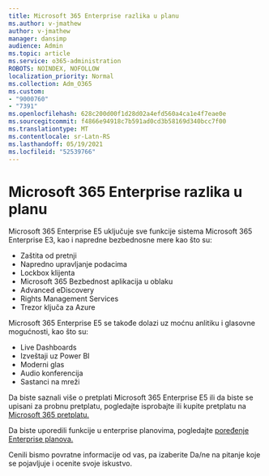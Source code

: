 ```yaml
---
title: Microsoft 365 Enterprise razlika u planu
ms.author: v-jmathew
author: v-jmathew
manager: dansimp
audience: Admin
ms.topic: article
ms.service: o365-administration
ROBOTS: NOINDEX, NOFOLLOW
localization_priority: Normal
ms.collection: Adm_O365
ms.custom:
- "9000760"
- "7391"
ms.openlocfilehash: 628c200d00f1d28d02a4efd560a4ca1e4f7eae0e
ms.sourcegitcommit: f4866e94918c7b591ad0cd3b58169d340bcc7f00
ms.translationtype: MT
ms.contentlocale: sr-Latn-RS
ms.lasthandoff: 05/19/2021
ms.locfileid: "52539766"
---
```

# <a name="microsoft-365-enterprise-plan-differences"></a>Microsoft 365 Enterprise razlika u planu

Microsoft 365 Enterprise E5 uključuje sve funkcije sistema Microsoft 365 Enterprise E3, kao i napredne bezbednosne mere kao što su:

- Zaštita od pretnji
- Napredno upravljanje podacima
- Lockbox klijenta
- Microsoft 365 Bezbednost aplikacija u oblaku
- Advanced eDiscovery
- Rights Management Services
- Trezor ključa za Azure

Microsoft 365 Enterprise E5 se takođe dolazi uz moćnu anlitiku i glasovne mogućnosti, kao što su:

- Live Dashboards
- Izveštaji uz Power BI
- Moderni glas
- Audio konferencija
- Sastanci na mreži

Da biste saznali više o pretplati Microsoft 365 Enterprise E5 ili da biste se upisani za probnu pretplatu, pogledajte isprobajte ili kupite pretplatu na [Microsoft 365 pretplatu.](https://go.microsoft.com/fwlink/?linkid=2099673)

Da biste uporedili funkcije u enterprise planovima, pogledajte [poređenje Enterprise planova.](https://go.microsoft.com/fwlink/?linkid=2097200)

Cenili bismo povratne informacije od vas, pa izaberite Da/ne na pitanje koje se pojavljuje i ocenite svoje iskustvo.
